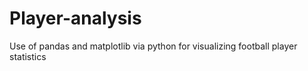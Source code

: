 # Player-analysis
Use of pandas and matplotlib via python for visualizing football player statistics 
